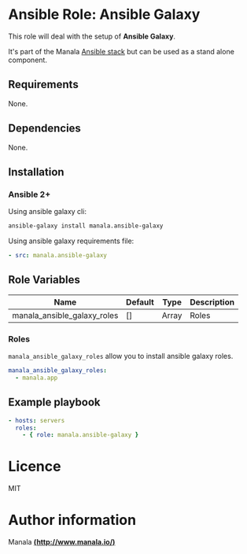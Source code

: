 # Ansible Role: Ansible Galaxy

This role will deal with the setup of __Ansible Galaxy__.

It's part of the Manala <a href="http://www.manala.io" target="_blank">Ansible stack</a> but can be used as a stand alone component.

## Requirements

None.

## Dependencies

None.

## Installation

### Ansible 2+

Using ansible galaxy cli:

```bash
ansible-galaxy install manala.ansible-galaxy
```

Using ansible galaxy requirements file:

```yaml
- src: manala.ansible-galaxy
```

## Role Variables

| Name                         | Default| Type  | Description  |
|----------------------------- |------- |------ |------------- |
| manala_ansible_galaxy_roles  | []     | Array | Roles        |

### Roles

`manala_ansible_galaxy_roles` allow you to install ansible galaxy roles.

```yaml
manala_ansible_galaxy_roles:
  - manala.app
```

## Example playbook

```yaml
- hosts: servers
  roles:
    - { role: manala.ansible-galaxy }
```

# Licence

MIT

# Author information

Manala [**(http://www.manala.io/)**](http://www.manala.io)
